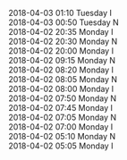 2018-04-03 01:10 Tuesday  I  
2018-04-03 00:50 Tuesday  N  
2018-04-02 20:35 Monday  I  
2018-04-02 20:30 Monday  N  
2018-04-02 20:00 Monday  I  
2018-04-02 09:15 Monday  N  
2018-04-02 08:20 Monday  I  
2018-04-02 08:05 Monday  N  
2018-04-02 08:00 Monday  I  
2018-04-02 07:50 Monday  N  
2018-04-02 07:45 Monday  I  
2018-04-02 07:05 Monday  N  
2018-04-02 07:00 Monday  I  
2018-04-02 05:10 Monday  N  
2018-04-02 05:05 Monday  I  
